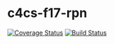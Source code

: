 # c4cs-f17-rpn
[![Coverage Status](https://coveralls.io/repos/github/qiaotianyu/c4cs-f17-rpn/badge.svg?branch=master)](https://coveralls.io/github/qiaotianyu/c4cs-f17-rpn?branch=master)
[![Build Status](https://travis-ci.org/qiaotianyu/c4cs-f17-rpn.svg?branch=master)](https://travis-ci.org/qiaotianyu/c4cs-f17-rpn)

